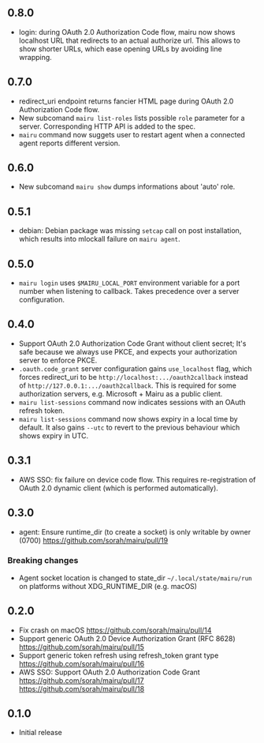 ## 0.8.0

- login: during OAuth 2.0 Authorization Code flow, mairu now shows localhost URL that redirects to an actual authorize url. This allows to show shorter URLs, which ease opening URLs by avoiding line wrapping.

## 0.7.0

- redirect_uri endpoint returns fancier HTML page during OAuth 2.0 Authorization Code flow.
- New subcomand `mairu list-roles` lists possible `role` parameter for a server. Corresponding HTTP API is added to the spec.
- `mairu` command now suggets user to restart agent when a connected agent reports different version.

## 0.6.0

- New subcomand `mairu show` dumps informations about 'auto' role.

## 0.5.1

- debian: Debian package was missing `setcap` call on post installation, which results into mlockall failure on `mairu agent`.

## 0.5.0

- `mairu login` uses `$MAIRU_LOCAL_PORT` environment variable for a port number when listening to callback. Takes precedence over a server configuration.

## 0.4.0

- Support OAuth 2.0 Authorization Code Grant without client secret; It's safe because we always use PKCE, and expects your authorization server to enforce PKCE.
- `.oauth.code_grant` server configuration gains `use_localhost` flag, which forces redirect_uri to be `http://localhost:.../oauth2callback` instead of `http://127.0.0.1:.../oauth2callback`. This is required for some authorization servers, e.g. Microsoft + Mairu as a public client.
- `mairu list-sessions` command now indicates sessions with an OAuth refresh token.
- `mairu list-sessions` command now shows expiry in a local time by default. It also gains `--utc` to revert to the previous behaviour which shows expiry in UTC.

## 0.3.1

- AWS SSO: fix failure on device code flow. This requires re-registration of OAuth 2.0 dynamic client (which is performed automatically).

## 0.3.0

- agent: Ensure runtime_dir (to create a socket) is only writable by owner (0700) https://github.com/sorah/mairu/pull/19

### Breaking changes

- Agent socket location is changed to state_dir `~/.local/state/mairu/run` on platforms without XDG_RUNTIME_DIR (e.g. macOS)

## 0.2.0

- Fix crash on macOS https://github.com/sorah/mairu/pull/14
- Support generic OAuth 2.0 Device Authorization Grant (RFC 8628)  https://github.com/sorah/mairu/pull/15
- Support generic token refresh using refresh_token grant type https://github.com/sorah/mairu/pull/16
- AWS SSO: Support OAuth 2.0 Authorization Code Grant  https://github.com/sorah/mairu/pull/17  https://github.com/sorah/mairu/pull/18

## 0.1.0

- Initial release
